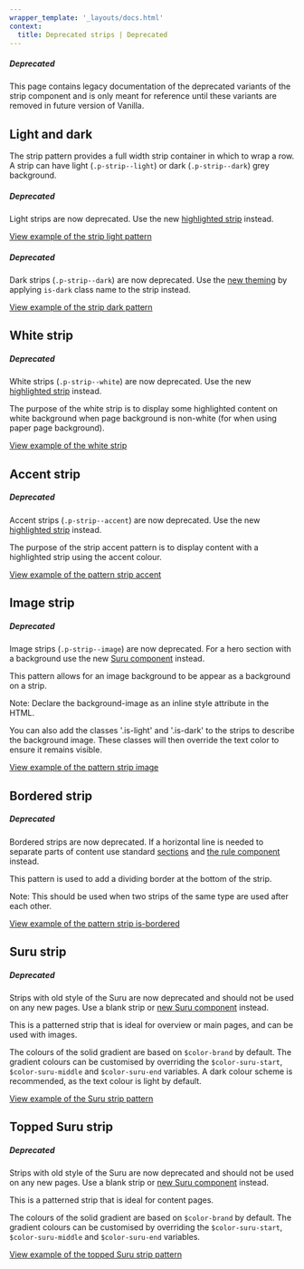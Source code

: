 ```yaml
---
wrapper_template: '_layouts/docs.html'
context:
  title: Deprecated strips | Deprecated
---
```


<div class="p-notification--negative">
  <div class="p-notification__content">
    <h5 class="p-notification__title">Deprecated</h5>
    <p class="p-notification__message">This page contains legacy documentation of the deprecated variants of the strip component and is only meant for reference until these variants are removed in future version of Vanilla.</p>
  </div>
</div>

## Light and dark

The strip pattern provides a full width strip container in which to wrap a row. A strip can have light (`.p-strip--light`) or dark (`.p-strip--dark`) grey background.

<div class="p-notification--negative">
  <div class="p-notification__content">
    <h5 class="p-notification__title">Deprecated</h5>
    <p class="p-notification__message">Light strips are now deprecated. Use the new <a href="/docs/patterns/strip#highlighted-strip">highlighted strip</a> instead.</p>
  </div>
</div>

<div class="embedded-example"><a href="/docs/examples/patterns/strips/strips-light/" class="js-example">
View example of the strip light pattern
</a></div>

<div class="p-notification--negative">
  <div class="p-notification__content">
    <h5 class="p-notification__title">Deprecated</h5>
    <p class="p-notification__message">Dark strips (<code>.p-strip--dark</code>) are now deprecated. Use the <a href="/docs/patterns/strip#themes">new theming</a> by applying <code>is-dark</code> class name to the strip instead.</p>
  </div>
</div>

<p></p>

<div class="embedded-example"><a href="/docs/examples/patterns/strips/strips-dark/" class="js-example">
View example of the strip dark pattern
</a></div>

## White strip

<div class="p-notification--negative">
  <div class="p-notification__content">
    <h5 class="p-notification__title">Deprecated</h5>
    <p class="p-notification__message">White strips (<code>.p-strip--white</code>) are now deprecated. Use the new <a href="/docs/patterns/strip#highlighted-strip">highlighted strip</a> instead.</p>
  </div>
</div>

The purpose of the white strip is to display some highlighted content on white background when page background is non-white (for when using paper page background).

<div class="embedded-example"><a href="/docs/examples/patterns/strips/white/" class="js-example">
View example of the white strip
</a></div>

## Accent strip

<div class="p-notification--negative">
  <div class="p-notification__content">
    <h5 class="p-notification__title">Deprecated</h5>
    <p class="p-notification__message">Accent strips (<code>.p-strip--accent</code>) are now deprecated. Use the new <a href="/docs/patterns/strip#highlighted-strip">highlighted strip</a> instead.</p>
  </div>
</div>

The purpose of the strip accent pattern is to display content with a
highlighted strip using the accent colour.

<div class="embedded-example"><a href="/docs/examples/patterns/strips/accent/" class="js-example">
View example of the pattern strip accent
</a></div>

## Image strip

<div class="p-notification--negative">
  <div class="p-notification__content">
    <h5 class="p-notification__title">Deprecated</h5>
    <p class="p-notification__message">Image strips (<code>.p-strip--image</code>) are now deprecated. For a hero section with a background use the new <a href="/docs/patterns/suru">Suru component</a> instead.</p>
  </div>
</div>

This pattern allows for an image background to be appear as a background on a strip.

<div class="p-notification--information">
  <p class="p-notification__content">
    <span class="p-notification__title">Note:</span>
    <span class="p-notification__message">Declare the background-image as an inline style attribute in the HTML.</span>
  </p>
</div>

You can also add the classes '.is-light' and '.is-dark' to the strips to describe the background image.
These classes will then override the text color to ensure it remains visible.

<div class="embedded-example"><a href="/docs/examples/patterns/strips/image/" class="js-example">
View example of the pattern strip image
</a></div>

## Bordered strip

<div class="p-notification--negative">
  <div class="p-notification__content">
    <h5 class="p-notification__title">Deprecated</h5>
    <p class="p-notification__message">Bordered strips are now deprecated. If a horizontal line is needed to separate parts of content use standard <a href="/docs/patterns/section">sections</a> and <a href="/docs/patterns/rule">the rule component</a> instead.</p>
  </div>
</div>

This pattern is used to add a dividing border at the bottom of the strip.

<div class="p-notification--information">
  <p class="p-notification__content">
    <span class="p-notification__title">Note:</span>
    <span class="p-notification__message">This should be used when two strips of the same type are used after each other.</span>
  </p>
</div>

<div class="embedded-example"><a href="/docs/examples/patterns/strips/is-bordered/" class="js-example">
View example of the pattern strip is-bordered
</a></div>

## Suru strip

<div class="p-notification--negative">
  <div class="p-notification__content">
    <h5 class="p-notification__title">Deprecated</h5>
    <p class="p-notification__message">Strips with old style of the Suru are now deprecated and should not be used on any new pages. Use a blank strip or <a href="/docs/patterns/suru">new Suru component</a> instead.</p>
  </div>
</div>

This is a patterned strip that is ideal for overview or main pages, and can be used with images.

The colours of the solid gradient are based on `$color-brand` by default. The gradient colours can be customised by overriding the `$color-suru-start`, `$color-suru-middle` and `$color-suru-end` variables. A dark colour scheme is recommended, as the text colour is light by default.

<div class="embedded-example"><a href="/docs/examples/patterns/strips/suru/" class="js-example">
View example of the Suru strip pattern
</a></div>

## Topped Suru strip

<div class="p-notification--negative">
  <div class="p-notification__content">
    <h5 class="p-notification__title">Deprecated</h5>
    <p class="p-notification__message">Strips with old style of the Suru are now deprecated and should not be used on any new pages. Use a blank strip or <a href="/docs/patterns/suru">new Suru component</a> instead.</p>
  </div>
</div>

This is a patterned strip that is ideal for content pages.

The colours of the solid gradient are based on `$color-brand` by default. The gradient colours can be customised by overriding the `$color-suru-start`, `$color-suru-middle` and `$color-suru-end` variables.

<div class="embedded-example"><a href="/docs/examples/patterns/strips/suru-topped/" class="js-example">
View example of the topped Suru strip pattern
</a></div>
